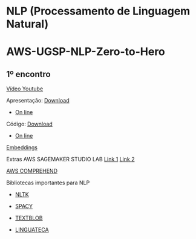 # NLP (Processamento de Linguagem Natural)
# AWS-UGSP-NLP-Zero-to-Hero

## 1º encontro

[Vídeo Youtube](https://www.youtube.com/watch?v=Yrdmkr750_k)

Apresentação: [Download](https://github.com/vfcarida/AWS-UGSP-NLP-Zero-to-Hero/raw/main/NLP_encontro1.pdf)

 - [On line](https://github.com/vfcarida/AWS-UGSP-NLP-Zero-to-Hero/blob/main/NLP_encontro1.pdf)

Código: [Download](https://github.com/vfcarida/AWS-UGSP-NLP-Zero-to-Hero/raw/main/NLP_encontro1.ipynb)

 - [On line](https://github.com/vfcarida/AWS-UGSP-NLP-Zero-to-Hero/blob/main/NLP_encontro1.ipynb)

[Embeddings](http://nilc.icmc.usp.br/nilc/index.php/repositorio-de-word-embeddings-do-nilc)

Extras
AWS SAGEMAKER STUDIO LAB
[Link 1](https://studiolab.sagemaker.aws/)
[Link 2](https://aws.amazon.com/sagemaker/studio-lab/)

[AWS COMPREHEND](https://aws.amazon.com/comprehend/)

Bibliotecas importantes para NLP
 
 - [NLTK](https://www.nltk.org/howto/portuguese_en.html)

 - [SPACY](https://spacy.io/models/pt)

 - [TEXTBLOB](https://textblob.readthedocs.io/en/dev/index.html)

 - [LINGUATECA](https://www.linguateca.pt/Floresta/)